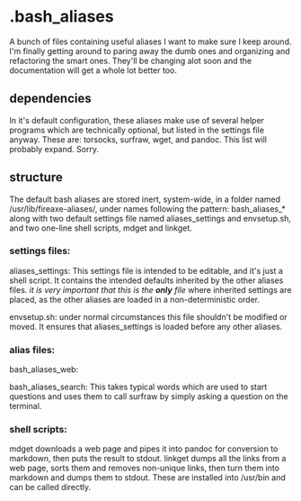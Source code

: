 # .bash_aliases

A bunch of files containing useful aliases I want to make sure I keep around.
I'm finally getting around to paring away the dumb ones and organizing and
refactoring the smart ones. They'll be changing alot soon and the documentation
will get a whole lot better too.

## dependencies

In it's default configuration, these aliases make use of several helper
programs which are technically optional, but listed in the settings file anyway.
These are: torsocks, surfraw, wget, and pandoc. This list will probably expand.
Sorry.

## structure

The default bash aliases are stored inert, system-wide, in a folder named
/usr/lib/fireaxe-aliases/, under names following the pattern: bash\_aliases\_\*
along with two default settings file named aliases_settings and envsetup.sh, and
two one-line shell scripts, mdget and linkget.

### settings files:

aliases\_settings: This settings file is intended to be editable, and it's just
a shell script. It contains the intended defaults inherited by the other aliases
files. *it is very important that this is the **only** file* where inherited
settings are placed, as the other aliases are loaded in a non-deterministic
order.

envsetup.sh: under normal circumstances this file shouldn't be modified or
moved. It ensures that aliases_settings is loaded before any other aliases.

### alias files:

bash\_aliases\_web:

bash\_aliases\_search: This takes typical words which are used to start
questions and uses them to call surfraw by simply asking a question on the
terminal.

### shell scripts:

mdget downloads a web page and pipes it into pandoc for conversion to markdown,
then puts the result to stdout. linkget dumps all the links from a web page,
sorts them and removes non-unique links, then turn them into markdown and dumps
them to stdout. These are installed into /usr/bin and can be called directly.
